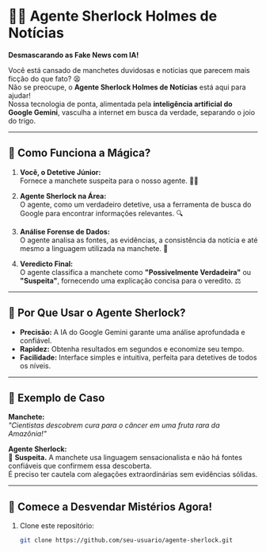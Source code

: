 # 🕵️‍♂️ Agente Sherlock Holmes de Notícias

**Desmascarando as Fake News com IA!**

Você está cansado de manchetes duvidosas e notícias que parecem mais ficção do que fato? 😫  
Não se preocupe, o **Agente Sherlock Holmes de Notícias** está aqui para ajudar!  
Nossa tecnologia de ponta, alimentada pela **inteligência artificial do Google Gemini**, vasculha a internet em busca da verdade, separando o joio do trigo.

---

## 🔎 Como Funciona a Mágica?

1. **Você, o Detetive Júnior:**  
   Fornece a manchete suspeita para o nosso agente. 🕵️‍♀️

2. **Agente Sherlock na Área:**  
   O agente, como um verdadeiro detetive, usa a ferramenta de busca do Google para encontrar informações relevantes. 🔍

3. **Análise Forense de Dados:**  
   O agente analisa as fontes, as evidências, a consistência da notícia e até mesmo a linguagem utilizada na manchete. 🧐

4. **Veredicto Final:**  
   O agente classifica a manchete como **"Possivelmente Verdadeira"** ou **"Suspeita"**, fornecendo uma explicação concisa para o veredito. ⚖️

---

## 🤔 Por Que Usar o Agente Sherlock?

- **Precisão:** A IA do Google Gemini garante uma análise aprofundada e confiável.  
- **Rapidez:** Obtenha resultados em segundos e economize seu tempo.  
- **Facilidade:** Interface simples e intuitiva, perfeita para detetives de todos os níveis.

---

## 🧪 Exemplo de Caso

**Manchete:**  
_"Cientistas descobrem cura para o câncer em uma fruta rara da Amazônia!"_

**Agente Sherlock:**  
🚨 **Suspeita.** A manchete usa linguagem sensacionalista e não há fontes confiáveis que confirmem essa descoberta.  
É preciso ter cautela com alegações extraordinárias sem evidências sólidas.

---

## 🚀 Comece a Desvendar Mistérios Agora!

1. Clone este repositório:
   ```bash
   git clone https://github.com/seu-usuario/agente-sherlock.git
